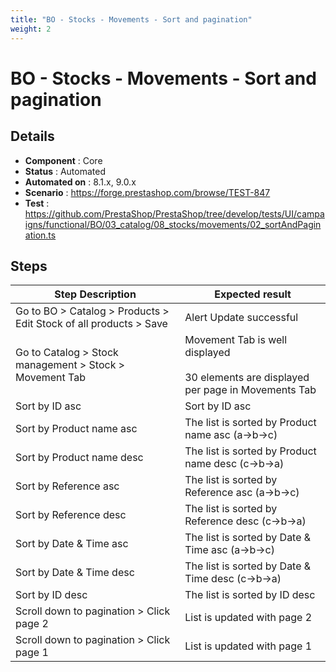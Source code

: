 ```yaml
---
title: "BO - Stocks - Movements - Sort and pagination"
weight: 2
---
```


# BO - Stocks - Movements - Sort and pagination
## Details
* **Component** : Core
* **Status** : Automated
* **Automated on** : 8.1.x, 9.0.x
* **Scenario** : https://forge.prestashop.com/browse/TEST-847
* **Test** : https://github.com/PrestaShop/PrestaShop/tree/develop/tests/UI/campaigns/functional/BO/03_catalog/08_stocks/movements/02_sortAndPagination.ts

## Steps
| Step Description | Expected result |
| ----- | ----- |
| Go to BO > Catalog > Products > Edit Stock of all products > Save | Alert Update successful |
| Go to Catalog > Stock management > Stock > Movement Tab | Movement Tab is well displayed<br><br>30 elements are displayed per page in Movements Tab |
| Sort by ID asc | Sort by ID asc |
| Sort by Product name asc | The list is sorted by Product name asc (a->b->c) |
| Sort by Product name desc | The list is sorted by Product name desc (c->b->a) |
| Sort by Reference asc | The list is sorted by Reference asc (a->b->c) |
| Sort by Reference desc | The list is sorted by Reference desc (c->b->a) |
| Sort by Date & Time asc | The list is sorted by Date & Time asc (a->b->c) |
| Sort by Date & Time desc | The list is sorted by Date & Time desc (c->b->a) |
| Sort by ID desc | The list is sorted by ID desc |
| Scroll down to pagination > Click page 2 | List is updated with page 2 |
| Scroll down to pagination > Click page 1 | List is updated with page 1 |
